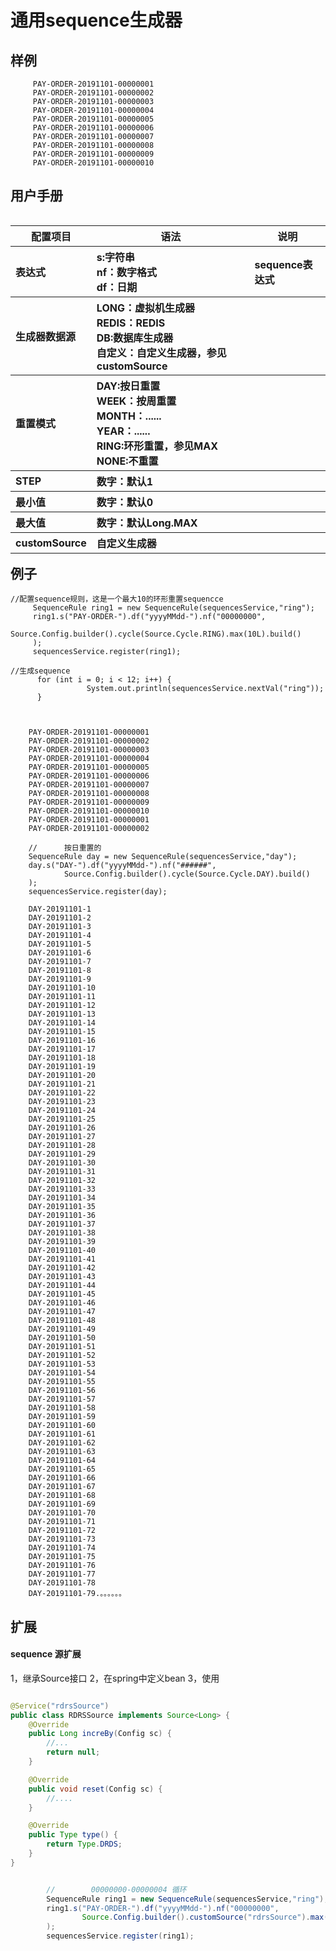   #  通用sequence生成器

  ##  样例
        
      
         
         PAY-ORDER-20191101-00000001
         PAY-ORDER-20191101-00000002
         PAY-ORDER-20191101-00000003
         PAY-ORDER-20191101-00000004
         PAY-ORDER-20191101-00000005
         PAY-ORDER-20191101-00000006
         PAY-ORDER-20191101-00000007
         PAY-ORDER-20191101-00000008
         PAY-ORDER-20191101-00000009
         PAY-ORDER-20191101-00000010
         
        


 
    
    
  ##  用户手册
<table align="left" >
    <tr>
        <th>配置项目</th>
        <th >语法</th>
        <th>说明</th>
    </tr>
    <tr align="left">
        <th>表达式</th>
        <th>  s:字符串<br/>nf：数字格式<br/>df：日期</th>
        <th>sequence表达式</th>
    </tr>
    <tr align="left">
        <th>生成器数据源</th>
        <th>LONG：虚拟机生成器<br/>REDIS：REDIS<br/>DB:数据库生成器<br/>自定义：自定义生成器，参见customSource<br/></th>
        <th></th>
    </tr>
    <tr  align="left">
        <th>重置模式</th>
        <th>DAY:按日重置<br/>WEEK：按周重置<br/>MONTH：......<br/>YEAR：......<br/>RING:环形重置，参见MAX<br/>NONE:不重置</th>
        <th></th>
    </tr >
    <tr  align="left">
        <th>STEP</th>
        <th>数字：默认1</th>
        <th></th>
    </tr>
    <tr  align="left">
        <th>最小值</th>
        <th>数字：默认0</th>
        <th></th>
    </tr>
    <tr  align="left">
        <th>最大值</th>
        <th>数字：默认Long.MAX</th>
        <th></th>
    </tr>
    <tr  align="left">
        <th>customSource</th>
        <th>自定义生成器</th>
        <th></th>
    </tr>
</table>


  ##  例子

    //配置sequence规则，这是一个最大10的环形重置sequencce
         SequenceRule ring1 = new SequenceRule(sequencesService,"ring");
         ring1.s("PAY-ORDER-").df("yyyyMMdd-").nf("00000000",
                 Source.Config.builder().cycle(Source.Cycle.RING).max(10L).build()
         );
         sequencesService.register(ring1);
         
    //生成sequence    
          for (int i = 0; i < 12; i++) {
                     System.out.println(sequencesService.nextVal("ring"));
          }
                 
                 
        
        PAY-ORDER-20191101-00000001
        PAY-ORDER-20191101-00000002
        PAY-ORDER-20191101-00000003
        PAY-ORDER-20191101-00000004
        PAY-ORDER-20191101-00000005
        PAY-ORDER-20191101-00000006
        PAY-ORDER-20191101-00000007
        PAY-ORDER-20191101-00000008
        PAY-ORDER-20191101-00000009
        PAY-ORDER-20191101-00000010
        PAY-ORDER-20191101-00000001
        PAY-ORDER-20191101-00000002
        
        //      按日重置的
        SequenceRule day = new SequenceRule(sequencesService,"day");
        day.s("DAY-").df("yyyyMMdd-").nf("######",
                Source.Config.builder().cycle(Source.Cycle.DAY).build()
        );
        sequencesService.register(day);
        
        DAY-20191101-1
        DAY-20191101-2
        DAY-20191101-3
        DAY-20191101-4
        DAY-20191101-5
        DAY-20191101-6
        DAY-20191101-7
        DAY-20191101-8
        DAY-20191101-9
        DAY-20191101-10
        DAY-20191101-11
        DAY-20191101-12
        DAY-20191101-13
        DAY-20191101-14
        DAY-20191101-15
        DAY-20191101-16
        DAY-20191101-17
        DAY-20191101-18
        DAY-20191101-19
        DAY-20191101-20
        DAY-20191101-21
        DAY-20191101-22
        DAY-20191101-23
        DAY-20191101-24
        DAY-20191101-25
        DAY-20191101-26
        DAY-20191101-27
        DAY-20191101-28
        DAY-20191101-29
        DAY-20191101-30
        DAY-20191101-31
        DAY-20191101-32
        DAY-20191101-33
        DAY-20191101-34
        DAY-20191101-35
        DAY-20191101-36
        DAY-20191101-37
        DAY-20191101-38
        DAY-20191101-39
        DAY-20191101-40
        DAY-20191101-41
        DAY-20191101-42
        DAY-20191101-43
        DAY-20191101-44
        DAY-20191101-45
        DAY-20191101-46
        DAY-20191101-47
        DAY-20191101-48
        DAY-20191101-49
        DAY-20191101-50
        DAY-20191101-51
        DAY-20191101-52
        DAY-20191101-53
        DAY-20191101-54
        DAY-20191101-55
        DAY-20191101-56
        DAY-20191101-57
        DAY-20191101-58
        DAY-20191101-59
        DAY-20191101-60
        DAY-20191101-61
        DAY-20191101-62
        DAY-20191101-63
        DAY-20191101-64
        DAY-20191101-65
        DAY-20191101-66
        DAY-20191101-67
        DAY-20191101-68
        DAY-20191101-69
        DAY-20191101-70
        DAY-20191101-71
        DAY-20191101-72
        DAY-20191101-73
        DAY-20191101-74
        DAY-20191101-75
        DAY-20191101-76
        DAY-20191101-77
        DAY-20191101-78
        DAY-20191101-79.。。。。。。




  ##  扩展
  ####  sequence  源扩展
1，继承Source接口
2，在spring中定义bean
3，使用

```java

@Service("rdrsSource")
public class RDRSSource implements Source<Long> {
    @Override
    public Long increBy(Config sc) {
        //...
        return null;
    }

    @Override
    public void reset(Config sc) {
        //....
    }

    @Override
    public Type type() {
        return Type.DRDS;
    }
} 

```


```java

        //        00000000-00000004 循环
        SequenceRule ring1 = new SequenceRule(sequencesService,"ring");
        ring1.s("PAY-ORDER-").df("yyyyMMdd-").nf("00000000",
                Source.Config.builder().customSource("rdrsSource").max(10L).build()
        );
        sequencesService.register(ring1);

```
 